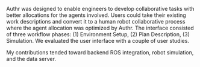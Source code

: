Authr was designed to enable engineers to develop collaborative tasks with better allocations for the agents involved. Users could take their existing work descriptions and convert it to a human robot collaborative process where the agent allocation was optimized by Authr. The interface consisted of three workflow phases: (1) Environment Setup, (2) Plan Description, (3) Simulation. We evaluated the user interface with a couple of user studies.
 
My contributions tended toward backend ROS integration, robot simulation, and the data server. 